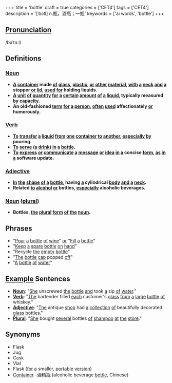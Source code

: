 +++
title = 'bottle'
draft = true
categories = ['CET4']
tags = ['CET4']
description = '[ˈbɔtl] n.瓶，酒瓶；一瓶'
keywords = ['ai words', 'bottle']
+++

## [Pronunciation](/en/post/pronunciation/)
/bəˈtɑːl/

## Definitions
### [Noun](/en/post/noun/)
- **[A](/en/post/a/) [container](/en/post/container/) made [of](/en/post/of/) [glass](/en/post/glass/), [plastic](/en/post/plastic/), [or](/en/post/or/) [other](/en/post/other/) [material](/en/post/material/), [with](/en/post/with/) [a](/en/post/a/) [neck](/en/post/neck/) [and](/en/post/and/) [a](/en/post/a/) stopper [or](/en/post/or/) [lid](/en/post/lid/), [used](/en/post/used/) [for](/en/post/for/) holding liquids.**
- **[A](/en/post/a/) [unit](/en/post/unit/) [of](/en/post/of/) [quantity](/en/post/quantity/) [for](/en/post/for/) [a](/en/post/a/) [certain](/en/post/certain/) [amount](/en/post/amount/) [of](/en/post/of/) [a](/en/post/a/) [liquid](/en/post/liquid/), typically measured [by](/en/post/by/) [capacity](/en/post/capacity/).**
- **An old-fashioned [term](/en/post/term/) [for](/en/post/for/) [a](/en/post/a/) [person](/en/post/person/), [often](/en/post/often/) [used](/en/post/used/) affectionately [or](/en/post/or/) humorously.**

### [Verb](/en/post/verb/)
- **[To](/en/post/to/) [transfer](/en/post/transfer/) [a](/en/post/a/) [liquid](/en/post/liquid/) [from](/en/post/from/) [one](/en/post/one/) [container](/en/post/container/) [to](/en/post/to/) [another](/en/post/another/), [especially](/en/post/especially/) [by](/en/post/by/) pouring.**
- **[To](/en/post/to/) [serve](/en/post/serve/) ([a](/en/post/a/) [drink](/en/post/drink/)) [in](/en/post/in/) [a](/en/post/a/) [bottle](/en/post/bottle/).**
- **[To](/en/post/to/) [express](/en/post/express/) [or](/en/post/or/) [communicate](/en/post/communicate/) [a](/en/post/a/) [message](/en/post/message/) [or](/en/post/or/) [idea](/en/post/idea/) [in](/en/post/in/) [a](/en/post/a/) concise [form](/en/post/form/), [as](/en/post/as/) [in](/en/post/in/) [a](/en/post/a/) software update.**

### [Adjective](/en/post/adjective/)
- **[In](/en/post/in/) [the](/en/post/the/) [shape](/en/post/shape/) [of](/en/post/of/) [a](/en/post/a/) [bottle](/en/post/bottle/), having [a](/en/post/a/) cylindrical [body](/en/post/body/) [and](/en/post/and/) [a](/en/post/a/) [neck](/en/post/neck/).**
- **Related [to](/en/post/to/) [alcohol](/en/post/alcohol/) [or](/en/post/or/) bottles, [especially](/en/post/especially/) alcoholic beverages.**

### [Noun](/en/post/noun/) ([plural](/en/post/plural/))
- **Bottles, [the](/en/post/the/) [plural](/en/post/plural/) [form](/en/post/form/) [of](/en/post/of/) [the](/en/post/the/) [noun](/en/post/noun/).**

## Phrases
- "[Pour](/en/post/pour/) [a](/en/post/a/) [bottle](/en/post/bottle/) [of](/en/post/of/) [wine](/en/post/wine/)" [or](/en/post/or/) "[Fill](/en/post/fill/) [a](/en/post/a/) [bottle](/en/post/bottle/)"
- "[Keep](/en/post/keep/) [a](/en/post/a/) [spare](/en/post/spare/) [bottle](/en/post/bottle/) [on](/en/post/on/) [hand](/en/post/hand/)"
- "Recycle [the](/en/post/the/) [empty](/en/post/empty/) [bottle](/en/post/bottle/)"
- "[The](/en/post/the/) [bottle](/en/post/bottle/) [cap](/en/post/cap/) popped [off](/en/post/off/)"
- "[A](/en/post/a/) [bottle](/en/post/bottle/) [of](/en/post/of/) [water](/en/post/water/)"

## [Example](/en/post/example/) Sentences
- **[Noun](/en/post/noun/)**: "[She](/en/post/she/) unscrewed [the](/en/post/the/) [bottle](/en/post/bottle/) [and](/en/post/and/) took [a](/en/post/a/) sip [of](/en/post/of/) [water](/en/post/water/)."
- **[Verb](/en/post/verb/)**: "[The](/en/post/the/) bartender filled [each](/en/post/each/) customer's [glass](/en/post/glass/) [from](/en/post/from/) [a](/en/post/a/) [large](/en/post/large/) [bottle](/en/post/bottle/) [of](/en/post/of/) whiskey."
- **[Adjective](/en/post/adjective/)**: "[The](/en/post/the/) antique [shop](/en/post/shop/) had [a](/en/post/a/) [collection](/en/post/collection/) [of](/en/post/of/) beautifully decorated [glass](/en/post/glass/) bottles."
- **[Plural](/en/post/plural/)**: "[She](/en/post/she/) bought [several](/en/post/several/) bottles [of](/en/post/of/) [shampoo](/en/post/shampoo/) [at](/en/post/at/) [the](/en/post/the/) [store](/en/post/store/)."

## Synonyms
- Flask
- Jug
- Cask
- Vial
- Flask ([for](/en/post/for/) [a](/en/post/a/) smaller, [portable](/en/post/portable/) [version](/en/post/version/))
- [Container](/en/post/container/)
-酒精瓶 (alcoholic beverage [bottle](/en/post/bottle/), Chinese)
